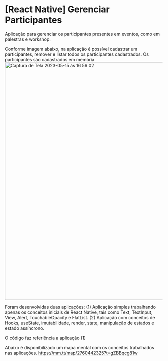 # [React Native] Gerenciar Participantes
Aplicação para gerenciar os participantes presentes em eventos, como em palestras e workshop.

Conforme imagem abaixo, na aplicação é possível cadastrar um participantes, remover e listar todos os participantes cadastrados. 
Os participantes são cadastrados em memória. 
<img width="759" alt="Captura de Tela 2023-05-15 às 16 56 02" src="https://github.com/brunobandeiraf/GerenciarParticipantes_ReactNative/assets/28060530/77f20058-de9f-4d3e-b7e6-f60be6080dd0">

Foram desenvolvidas duas aplicações: 
(1) Aplicação simples trabalhando apenas os conceitos iniciais de React Native, tais como Text, TextInput, View, Alert, TouchableOpacity e FlatList.
(2) Aplicação com conceitos de Hooks, useState, imutabilidade, render, state, manipulação de estados e estado assíncrono. 

O código faz referiência a aplicação (1)

Abaixo é disponibilizado um mapa mental com os conceitos trabalhados nas aplicações. 
https://mm.tt/map/2760442325?t=gZBBqcg81w

